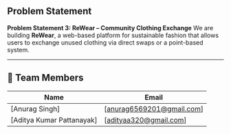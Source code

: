 

##  Problem Statement

**Problem Statement 3: ReWear – Community Clothing Exchange**
We are building **ReWear**, a web-based platform for sustainable fashion that allows users to exchange unused clothing via direct swaps or a point-based system.

---

## 👥 Team Members

| Name             | Email                                                              |
| ---------------- | ------------------------------------------------------------------ |
| \[Anurag Singh]     | \[[anurag6569201@gmail.com](mailto:anurag6569201@gmail.com)]         |
| \[Aditya Kumar Pattanayak] | \[[adityaa320@gmail.com](mailto:adityaa320@gmail.com)] |


